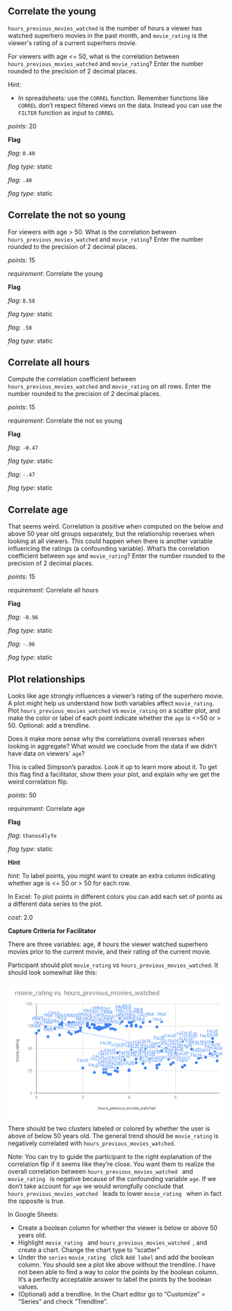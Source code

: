 ## Correlate the young
`hours_previous_movies_watched` is the number of hours a viewer has watched superhero movies in the past month, and `movie_rating` is the viewer's rating of a current superhero movie.

For viewers with age <= 50, what is the correlation between `hours_previous_movies_watched` and `movie_rating`? Enter the number rounded to the precision of 2 decimal places.

Hint:

* In spreadsheets: use the `CORREL` function. Remember functions like `CORREL` don’t respect filtered views on the data. Instead you can use the `FILTER` function as input to `CORREL`


_points_: 20

**Flag**

_flag_: `0.40`

_flag type_: static

_flag_: `.40`

_flag type_: static


## Correlate the not so young
For viewers with age > 50. What is the correlation between `hours_previous_movies_watched` and `movie_rating`? Enter the number rounded to the precision of 2 decimal places.


_points_: 15

_requirement_: Correlate the young

**Flag**

_flag_: `0.58`

_flag type_: static

_flag_: `.58`

_flag type_: static


## Correlate all hours
Compute the correlation coefficient between `hours_previous_movies_watched` and `movie_rating` on all rows. Enter the number rounded to the precision of 2 decimal places.


_points_: 15

_requirement_: Correlate the not so young

**Flag**

_flag_: `-0.47`

_flag type_: static

_flag_: `-.47`

_flag type_: static


## Correlate age
That seems weird. Correlation is positive when computed on the below and above 50 year old groups separately, but the relationship reverses when looking at all viewers. This could happen when there is another variable influencing the ratings (a confounding variable). What’s the correlation coefficient between `age` and `movie_rating`? Enter the number rounded to the precision of 2 decimal places.


_points_: 15

_requirement_: Correlate all hours

**Flag**

_flag_: `-0.96`

_flag type_: static

_flag_: `-.96`

_flag type_: static


## Plot relationships
Looks like age strongly influences a viewer’s rating of the superhero movie. A plot might help us understand how both variables affect `movie_rating`. Plot `hours_previous_movies_watched` vs `movie_rating` on a scatter plot, and make the color or label of each point indicate whether the `age` is <=50 or > 50. Optional: add a trendline.

Does it make more sense why the correlations overall reverses when looking in aggregate? What would we conclude from the data if we didn't have data on viewers' `age`?

This is called Simpson’s paradox. Look it up to learn more about it. To get this flag find a facilitator, show them your plot, and explain why we get the weird correlation flip. 


_points_: 50

_requirement_: Correlate age

**Flag**

_flag_: `thanos4lyfe`

_flag type_: static

**Hint**

_hint_: To label points, you might want to create an extra column indicating whether age is <= 50 or > 50 for each row. 

In Excel: To plot points in different colors you can add each set of points as a different data series to the plot.


_cost_: 2.0

**Capture Criteria for Facilitator**

There are three variables: age, # hours the viewer watched superhero movies prior to the current movie, and their rating of the current movie.

Participant should plot `movie_rating` vs `hours_previous_movies_watched`. It should look somewhat like this:

![example correct plot](img/movie_ratings.png)

There should be two clusters labeled or colored by whether the user is above of below 50 years old. The general trend should be `movie_rating` is negatively correlated with `hours_previous_movies_watched`.

Note: You can try to guide the participant to the right explanation of the correlation flip if it seems like they’re close. You want them to realize the overall correlation between `hours_previous_movies_watched ` and `movie_rating ` is negative because of the confounding variable `age`. If we don’t take account for `age` we would wrongfully conclude that `hours_previous_movies_watched ` leads to lower `movie_rating ` when in fact the opposite is true.

In Google Sheets:

* Create a boolean column for whether the viewer is below or above 50 years old.
* Highlight `movie_rating ` and `hours_previous_movies_watched `, and create a chart. Change the chart type to “scatter”
* Under the `series` `movie_rating ` click `Add label` and add the boolean column. You should see a plot like above without the trendline. I have not been able to find a way to color the points by the boolean column. It’s a perfectly acceptable answer to label the points by the boolean values.
* (Optional) add a trendline. In the Chart editor go to “Customize” > “Series” and check “Trendline”. 



